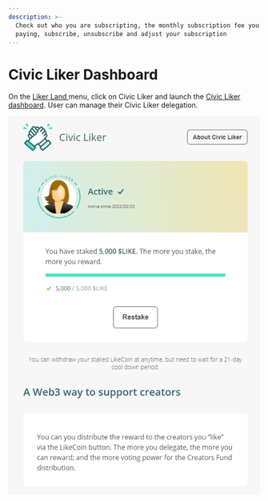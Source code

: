 ```yaml
---
description: >-
  Check out who you are subscripting, the monthly subscription fee you are
  paying, subscribe, unsubscribe and adjust your subscription
---
```


# Civic Liker Dashboard

On the [Liker Land ](https://liker.land/)menu, click on Civic Liker and launch the [Civic Liker dashboard](https://liker.land/civic/dashboard). User can manage their Civic Liker delegation.

![](<../../.gitbook/assets/Civic Liker Dashboard-en.png>)
